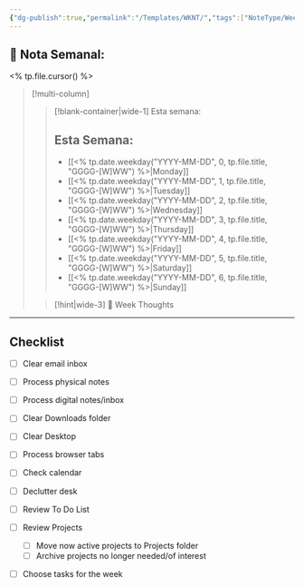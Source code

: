 ```yaml
---
{"dg-publish":true,"permalink":"/Templates/WKNT/","tags":["NoteType/Weekly"],"created":"2023-07-31T20:59:28.704-05:00","updated":"2023-09-19T00:34:49.292-05:00"}
---
```



## 📅 Nota Semanal:
<% tp.file.cursor() %>

> [!multi-column]
> 
> > [!blank-container|wide-1] Esta semana:
> > ## Esta Semana:
> >- [[<% tp.date.weekday("YYYY-MM-DD", 0, tp.file.title, "GGGG-[W]WW") %>\|Monday]]
> > - [[<% tp.date.weekday("YYYY-MM-DD", 1, tp.file.title, "GGGG-[W]WW") %>\|Tuesday]]
> > - [[<% tp.date.weekday("YYYY-MM-DD", 2, tp.file.title, "GGGG-[W]WW") %>\|Wednesday]]
> > - [[<% tp.date.weekday("YYYY-MM-DD", 3, tp.file.title, "GGGG-[W]WW") %>\|Thursday]]
> > - [[<% tp.date.weekday("YYYY-MM-DD", 4, tp.file.title, "GGGG-[W]WW") %>\|Friday]]
> > - [[<% tp.date.weekday("YYYY-MM-DD", 5, tp.file.title, "GGGG-[W]WW") %>\|Saturday]]
> > - [[<% tp.date.weekday("YYYY-MM-DD", 6, tp.file.title, "GGGG-[W]WW") %>\|Sunday]]
> 
> > [!hint|wide-3] 💭 Week Thoughts
> > 

- - - 
## Checklist

- [ ] Clear email inbox
- [ ] Process physical notes
- [ ] Process digital notes/inbox
- [ ] Clear Downloads folder
- [ ] Clear Desktop
- [ ] Process browser tabs
- [ ] Check calendar
- [ ] Declutter desk
- [ ] Review To Do List
- [ ] Review Projects
	- [ ] Move now active projects to Projects folder
	- [ ] Archive projects no longer needed/of interest
- [ ] Choose tasks for the week

